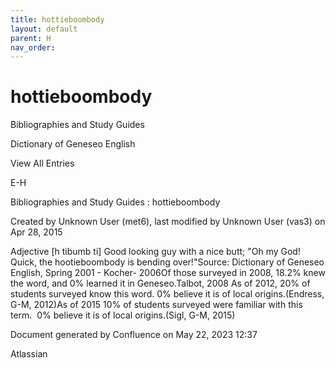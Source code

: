 ```yaml
---
title: hottieboombody
layout: default
parent: H
nav_order:
---
```


# hottieboombody

Bibliographies and Study Guides

Dictionary of Geneseo English

View All Entries

E-H

Bibliographies and Study Guides : hottieboombody

Created by  Unknown User (met6), last modified by  Unknown User (vas3) on Apr 28, 2015

Adjective [h tibumb ti] Good looking guy with a nice butt; &quot;Oh my God! Quick, the hootieboombody is bending over!&quot;Source: Dictionary of Geneseo English, Spring 2001 - Kocher- 2006Of those surveyed in 2008, 18.2% knew the word, and 0% learned it in Geneseo.Talbot, 2008 As of 2012, 20% of students surveyed know this word. 0% believe it is of local origins.(Endress, G-M, 2012)As of 2015 10% of students surveyed were familiar with this term.  0% believe it is of local origins.(Sigl, G-M, 2015)

Document generated by Confluence on May 22, 2023 12:37

Atlassian
